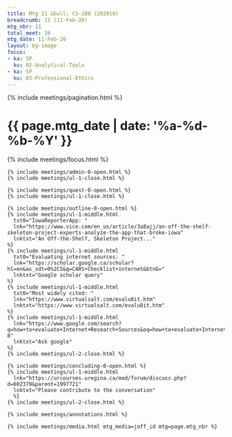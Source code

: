 ```yaml
---
title: Mtg 11 &bull; CS-280 (202010)
breadcrumb: 11 (11-Feb-20)
mtg_nbr: 11
total_meet: 26
mtg_date: 11-Feb-20
layout: bg-image
focus:
- ka: SP
  ku: 02-Analytical-Tools
- ka: SP
  ku: 03-Professional-Ethics
---
```


{% include meetings/pagination.html %}
<div class="card">
  <h1 class="text-center card-header lightcthru">
    {{ page.mtg_date | date: '%a-%d-%b-%Y' }}
  </h1>
  <div class="card-body">
    {% include meetings/focus.html %}

    {% include meetings/admin-0-open.html %}
    {% include meetings/ul-1-close.html %}

    {% include meetings/quest-0-open.html %}
    {% include meetings/ul-1-close.html %}

    {% include meetings/outline-0-open.html %}
    {% include meetings/ul-1-middle.html
      txt0="IowaReporterApp: "
      lnk="https://www.vice.com/en_us/article/3a8ajj/an-off-the-shelf-skeleton-project-experts-analyze-the-app-that-broke-iowa"
      lnktxt="An Off-the-Shelf, Skeleton Project..."
    %}
    {% include meetings/ul-1-middle.html
      txt0="Evaluating internet sources: "
      lnk="https://scholar.google.ca/scholar?hl=en&as_sdt=0%2C5&q=CARS+Checklist+internet&btnG="
      lnktxt="Google scholar query"
    %}
    {% include meetings/ul-1-middle.html
      txt0="Most widely cited: "
      lnk="https://www.virtualsalt.com/evalu8it.htm"
      lnktxt="https://www.virtualsalt.com/evalu8it.htm"
    %}
    {% include meetings/ul-1-middle.html
      lnk="https://www.google.com/search?q=how+to+evaluate+Internet+Research+Sources&oq=how+to+evaluate+Internet+Research+Sources&aqs=chrome..69i57.15964j0j7&sourceid=chrome&ie=UTF-8"
      lnktxt="Ask google"
    %}
    {% include meetings/ul-2-close.html %}

    {% include meetings/concluding-0-open.html %}
    {% include meetings/ul-1-middle.html
      lnk="https://urcourses.uregina.ca/mod/forum/discuss.php?d=602379&parent=1997721"
      lnktxt="Please contribute to the conversation"
      %}
    {% include meetings/ul-2-close.html %}

    {% include meetings/annotations.html %}

    {% include meetings/media.html mtg_media=joff_id mtg=page.mtg_nbr %}
  </div>
</div>
